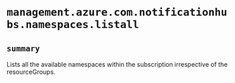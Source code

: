 # `management.azure.com.notificationhubs.namespaces.listall`

## `summary`
Lists all the available namespaces within the subscription irrespective of the resourceGroups.



